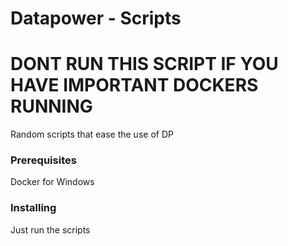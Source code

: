 # Datapower - Scripts
# DONT RUN THIS SCRIPT IF YOU HAVE IMPORTANT DOCKERS RUNNING

Random scripts that ease the use of DP

### Prerequisites

Docker for Windows

### Installing

Just run the scripts
